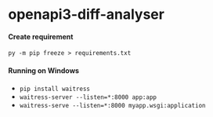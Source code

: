 # openapi3-diff-analyser

#### Create requirement
`py -m pip freeze > requirements.txt`

#### Running on Windows
- `pip install waitress`  
- `waitress-server --listen=*:8000 app:app`  
- `waitress-serve --listen=*:8000 myapp.wsgi:application`